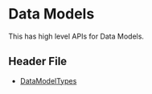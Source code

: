 # Data Models

This has high level APIs for Data Models.

## Header File

- [DataModelTypes](https://github.com/SiliconLabs/matter_extension/blob/main/src/lib/core/DataModelTypes.h)
